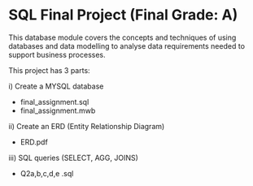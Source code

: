 # SQL Final Project (Final Grade: A) 
  
This database module covers the concepts and techniques of using databases and data modelling to analyse data requirements needed to support business processes.  

This project has 3 parts:  
  
i) Create a MYSQL database  
- final_assignment.sql  
- final_assignment.mwb  


ii) Create an ERD (Entity Relationship Diagram)  
- ERD.pdf  


iii) SQL queries (SELECT, AGG, JOINS)  
- Q2a,b,c,d,e .sql


